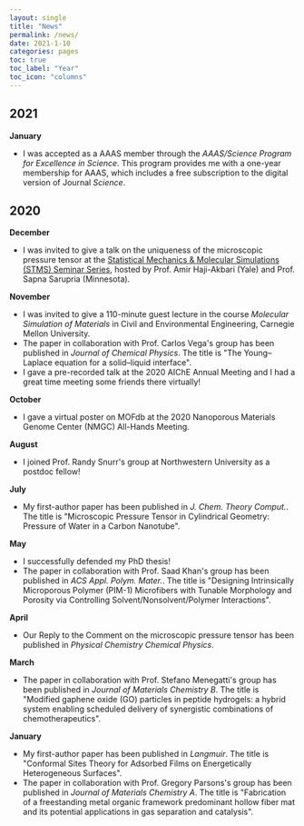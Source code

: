 ```yaml
---
layout: single
title: "News"
permalink: /news/
date: 2021-1-10
categories: pages
toc: true
toc_label: "Year"
toc_icon: "columns"
---
```

## 2021
**January**
- I was accepted as a AAAS member through the *AAAS/Science Program for Excellence in Science*. This program provides me with a one-year membership for AAAS, which includes a free subscription to the digital version of Journal *Science*.

## 2020
**December** 
- I was invited to give a talk on the uniqueness of the microscopic pressure tensor at the [Statistical Mechanics & Molecular Simulations (STMS) Seminar Series](https://lu.ma/qyzdeu6p), hosted by Prof. Amir Haji-Akbari (Yale) and Prof. Sapna Sarupria (Minnesota).

**November**
- I was invited to give a 110-minute guest lecture in the course *Molecular Simulation of Materials* in Civil and Environmental Engineering, Carnegie Mellon University.
- The paper in collaboration with Prof. Carlos Vega's group has been published in *Journal of Chemical Physics*. The title is "The Young–Laplace equation for a solid–liquid interface".
- I gave a pre-recorded talk at the 2020 AIChE Annual Meeting and I had a great time meeting some friends there virtually!

**October**
- I gave a virtual poster on MOFdb at the 2020 Nanoporous Materials Genome Center (NMGC) All-Hands Meeting.  

**August**
- I joined Prof. Randy Snurr's group at Northwestern University as a postdoc fellow!

**July**
- My first-author paper has been published in *J. Chem. Theory Comput.*. The title is "Microscopic Pressure Tensor in Cylindrical Geometry: Pressure of Water in a Carbon Nanotube".

**May**
- I successfully defended my PhD thesis! 
- The paper in collaboration with Prof. Saad Khan's group has been published in *ACS Appl. Polym. Mater.*. The title is "Designing Intrinsically Microporous Polymer (PIM-1) Microfibers with Tunable Morphology and Porosity via Controlling Solvent/Nonsolvent/Polymer Interactions".

**April**
- Our Reply to the Comment on the microscopic pressure tensor has been published in *Physical Chemistry Chemical Physics*. 

**March**
- The paper in collaboration with Prof. Stefano Menegatti's group has been published in *Journal of Materials Chemistry B*. The title is "Modified gaphene oxide (GO) particles in peptide hydrogels: a hybrid system enabling scheduled delivery of synergistic combinations of chemotherapeutics".

**January**
- My first-author paper has been published in *Langmuir*. The title is "Conformal Sites Theory for Adsorbed Films on Energetically Heterogeneous Surfaces".
- The paper in collaboration with Prof. Gregory Parsons's group has been published in *Journal of Materials Chemistry A*. The title is "Fabrication of a freestanding metal organic framework predominant hollow fiber mat and its potential applications in gas separation and catalysis".



